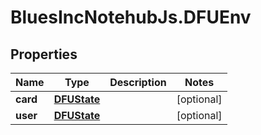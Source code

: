 # BluesIncNotehubJs.DFUEnv

## Properties

Name | Type | Description | Notes
------------ | ------------- | ------------- | -------------
**card** | [**DFUState**](DFUState.md) |  | [optional] 
**user** | [**DFUState**](DFUState.md) |  | [optional] 


